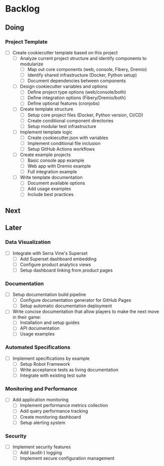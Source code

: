 # Backlog

## Doing

### Project Template

- [ ] Create cookiecutter template based on this project
  - [ ] Analyze current project structure and identify components to modularize
    - [ ] Map out core components (web, console, Fibery, Dremio)
    - [ ] Identify shared infrastructure (Docker, Python setup)
    - [ ] Document dependencies between components
  - [ ] Design cookiecutter variables and options
    - [ ] Define project type options (web/console/both)
    - [ ] Define integration options (Fibery/Dremio/both)
    - [ ] Define optional features (cronjobs)
  - [ ] Create template structure
    - [ ] Setup core project files (Docker, Python version, CI/CD)
    - [ ] Create conditional component directories
    - [ ] Setup modular test infrastructure
  - [ ] Implement template logic
    - [ ] Create cookiecutter.json with variables
    - [ ] Implement conditional file inclusion
    - [ ] Setup GitHub Actions workflows
  - [ ] Create example projects
    - [ ] Basic console app example
    - [ ] Web app with Dremio example
    - [ ] Full integration example
  - [ ] Write template documentation
    - [ ] Document available options
    - [ ] Add usage examples
    - [ ] Include best practices

## Next

## Later

### Data Visualization

- [ ] Integrate with Serra Vine's Superset
  - [ ] Add Superset dashboard embedding
  - [ ] Configure product analytics views
  - [ ] Setup dashboard linking from product pages

### Documentation

- [ ] Setup documentation build pipeline
  - [ ] Configure documentation generator for GitHub Pages
  - [ ] Setup automatic documentation deployment
- [ ] Write concise documentation that allow players to make the next move in their game:
  - [ ] Installation and setup guides
  - [ ] API documentation
  - [ ] Usage examples

### Automated Specifications

- [ ] Implement specifications by example
  - [ ] Setup Robot Framework
  - [ ] Write acceptance tests as living documentation
  - [ ] Integrate with existing test suite

### Monitoring and Performance

- [ ] Add application monitoring
  - [ ] Implement performance metrics collection
  - [ ] Add query performance tracking
  - [ ] Create monitoring dashboard
  - [ ] Setup alerting system

### Security

- [ ] Implement security features
  - [ ] Add (audit-) logging
  - [ ] Implement secure configuration management

